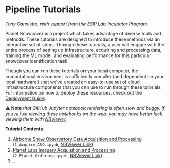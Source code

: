 <!-- # `planet-snowcover` Pipeline Tutorial

**Tony Cannistra, 2019**

## About This Project
The goal of this project is to develop a set of tools which, with relative ease, allow a user with a set of ground-truth data to leverage the power of machine learning to classify their regions of interest in Planet Labs Imagery. In particular, these examples demonstrate how we've used NASA/JPL [Airborne Snow Observatory (ASO)](https://aso.jpl.nasa.gov) data as ground truth to train a neural network to identify snow in high resolution Planet Imagery.

### Planet Labs

[Planet Labs](https://www.planet.com/) is a company which provides 3 meter imagery of the entire planet (land surface) every day. This is accomplished via a constellation of hundreds of small satellites. Each satellite images the earth in 4 spectral bands: Red, Green, Blue, and Near Infrared. Researchers can gain access to these images via the [Planet Labs Education and Research Program](https://www.planet.com/markets/education-and-research/).

### Machine Learning

The low spectral bandwidth of this imagery, relative to larger government-sponsored satellites, means that tradional remote sensing classification approaches that rely on spectral indices (like NDVI and NDSI), work less well on Planet imagery. We leverage the state of the art in machine learning based image classification methods to bridge this gap.

## About This Document

This document details the processing pipeline we've developed to leverage Planet Labs imagery via a neural network and lidar-derived ground truth snow cover to create a high-resolution snow covered area mask. It consists of a set of Python notebooks, which implement the following set of tasks:

![infr](infra-schematic.png)

This pipeline is a combination of Jupyter notebooks, custom preprocessing code, open source command line tools, and Docker containers which run on Amazon Web Services infrastructure. While we've intended to make these notebooks as basic as possible, they require a basic understanding of AWS infrastructure (specifically EC2, S3, and Sagemaker). However, almost all of the code is infrastructure-agnostic.


## Table of Contents

1. Ground Truth Acquisition and Processing
2. Imagery Acquisition and Processing
2. Neural Network Configuration
3. Model Training and Evaluation
4. Snow Mask creation

## 1. Ground Truth Acquisition and Processing
**Notebook**: [`X_Acquire_ASO.ipynb`](X_Acquire_ASO.html)

The root of this image processing pipeline is the ground truth labeling, because it is the limiting factor to training the neural network. Put another way, we can't train the neural network on imagery for which we have no ground truth information, because the network has no foundation for its learning. As such, this pipeline begins with the identification, acqusition, and preprocessing of ground truth information.

For the snow-cover case, NASA/JPL Airborne Snow Observatory data serves as our ground truth. [`X_Acquire_ASO.ipynb`](X_Acquire_ASO.html) is the notebook which performs this part of the workflow.

## 2. Imagery Acquisition and Processing
**Notebook**:[`X_Planet_Ordering.ipynb`](X_Planet_Ordering.html)

The next step in the processing workflow is to use the spatial footprint of the ASO collect acquired in the previous step to acquire imagery from Planet Labs over the area specified in the footprint.

## 3. Neural Network Configuration

TBD


## 4. Model Training


## 5. Prediction and Snow Mask Creation -->
# Pipeline Tutorials
*Tony Cannistra, with support from the [ESIP Lab](https://www.esipfed.org/lab) Incubator Program*

Planet Snowcover is a project which takes advantage of diverse tools and methods. These tutorials are designed to introduce these methods via an interactive set of steps. Through these tutorials, a user will engage with the entire process of setting up infrastructure, acquiring and processing data, training the ML model, and evaluating performance for this particular snowcover identification task.

Though you can run these tutorials on your local computer, the computational environment is sufficiently complex (and dependent on your local hardware!) that we've created an easy-to-use set of cloud infrastructure components that you can use to run through these tutorials. For information on how to deploy these resources, check out the [Deployment Guide](../deployment/README.md).

⚠️ **Note** *that GitHub Jupyter notebook rendering is often slow and buggy. If you're just viewing these notebooks on the web, you may have better luck viewing them with [NBViewer](https://nbviewer.jupyter.org).*

**Tutorial Contents**

1. [Airborne Snow Observatory Data Acquisition and Processing ](./1_Acquire_ASO.ipynb) (`1_Acquire_ASO.ipynb`, [NBViewer Link](https://nbviewer.jupyter.org/github/acannistra/planet-snowcover/blob/master/pipeline/1_Acquire_ASO.ipynb))
2. [Planet Labs Imagery Acquisition and Processing](./2_Planet_Ordering.ipynb) (`2_Planet_Ordering.ipynb`, [NBViewer Link](https://nbviewer.jupyter.org/github/acannistra/planet-snowcover/blob/master/pipeline/2_Planet_Ordering.ipynb))
3. ...
